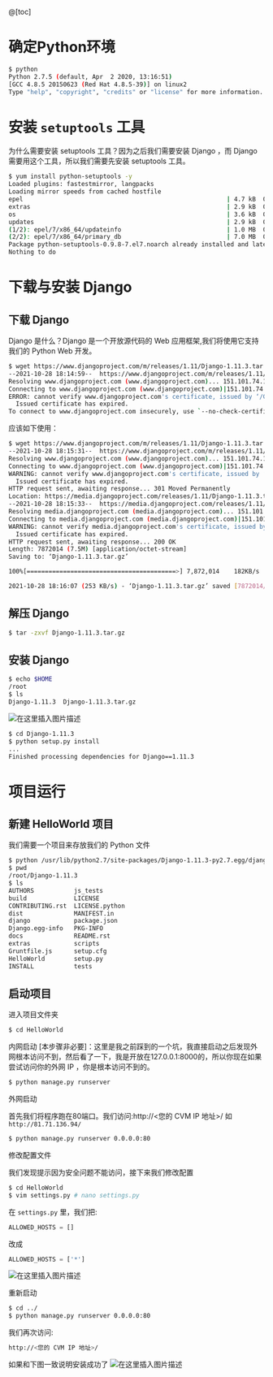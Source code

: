 @[toc]

# 确定Python环境
```bash
$ python
Python 2.7.5 (default, Apr  2 2020, 13:16:51) 
[GCC 4.8.5 20150623 (Red Hat 4.8.5-39)] on linux2
Type "help", "copyright", "credits" or "license" for more information.
```
# 安装 `setuptools` 工具
为什么需要安装 setuptools 工具？因为之后我们需要安装 Django ，而 Django 需要用这个工具，所以我们需要先安装 setuptools 工具。
```bash
$ yum install python-setuptools -y
Loaded plugins: fastestmirror, langpacks
Loading mirror speeds from cached hostfile
epel                                                        | 4.7 kB  00:00:00     
extras                                                      | 2.9 kB  00:00:00     
os                                                          | 3.6 kB  00:00:00     
updates                                                     | 2.9 kB  00:00:00     
(1/2): epel/7/x86_64/updateinfo                             | 1.0 MB  00:00:00     
(2/2): epel/7/x86_64/primary_db                             | 7.0 MB  00:00:00     
Package python-setuptools-0.9.8-7.el7.noarch already installed and latest version
Nothing to do
```
# 下载与安装 Django
## 下载 Django

Django 是什么？Django 是一个开放源代码的 Web 应用框架,我们将使用它支持我们的 Python Web 开发。
```bash
$ wget https://www.djangoproject.com/m/releases/1.11/Django-1.11.3.tar.gz
--2021-10-28 18:14:59--  https://www.djangoproject.com/m/releases/1.11/Django-1.11.3.tar.gz
Resolving www.djangoproject.com (www.djangoproject.com)... 151.101.74.132, 2a04:4e42:36::644
Connecting to www.djangoproject.com (www.djangoproject.com)|151.101.74.132|:443... connected.
ERROR: cannot verify www.djangoproject.com's certificate, issued by ‘/C=US/O=Let's Encrypt/CN=R3’:
  Issued certificate has expired.
To connect to www.djangoproject.com insecurely, use `--no-check-certificate'.
```
应该如下使用：
```bash
$ wget https://www.djangoproject.com/m/releases/1.11/Django-1.11.3.tar.gz --no-check-certificate
--2021-10-28 18:15:31--  https://www.djangoproject.com/m/releases/1.11/Django-1.11.3.tar.gz
Resolving www.djangoproject.com (www.djangoproject.com)... 151.101.74.132, 2a04:4e42:36::644
Connecting to www.djangoproject.com (www.djangoproject.com)|151.101.74.132|:443... connected.
WARNING: cannot verify www.djangoproject.com's certificate, issued by ‘/C=US/O=Let's Encrypt/CN=R3’:
  Issued certificate has expired.
HTTP request sent, awaiting response... 301 Moved Permanently
Location: https://media.djangoproject.com/releases/1.11/Django-1.11.3.tar.gz [following]
--2021-10-28 18:15:33--  https://media.djangoproject.com/releases/1.11/Django-1.11.3.tar.gz
Resolving media.djangoproject.com (media.djangoproject.com)... 151.101.230.132, 2a04:4e42:11::644
Connecting to media.djangoproject.com (media.djangoproject.com)|151.101.230.132|:443... connected.
WARNING: cannot verify media.djangoproject.com's certificate, issued by ‘/C=US/O=Let's Encrypt/CN=R3’:
  Issued certificate has expired.
HTTP request sent, awaiting response... 200 OK
Length: 7872014 (7.5M) [application/octet-stream]
Saving to: ‘Django-1.11.3.tar.gz’

100%[=========================================>] 7,872,014    182KB/s   in 30s    

2021-10-28 18:16:07 (253 KB/s) - ‘Django-1.11.3.tar.gz’ saved [7872014/7872014]
```

## 解压 Django

```bash
$ tar -zxvf Django-1.11.3.tar.gz
```

## 安装 Django

```bash
$ echo $HOME
/root
$ ls
Django-1.11.3  Django-1.11.3.tar.gz
```
![在这里插入图片描述](https://img-blog.csdnimg.cn/767eeed541b042f69f097909884931f5.png?x-oss-process=image/watermark,type_ZHJvaWRzYW5zZmFsbGJhY2s,shadow_50,text_Q1NETiBAbWVtY3B5MA==,size_20,color_FFFFFF,t_70,g_se,x_16)

```bash
$ cd Django-1.11.3
$ python setup.py install
...
Finished processing dependencies for Django==1.11.3
```
 
# 项目运行
## 新建 HelloWorld 项目
我们需要一个项目来存放我们的 Python 文件

```bash
$ python /usr/lib/python2.7/site-packages/Django-1.11.3-py2.7.egg/django/bin/django-admin.py startproject HelloWorld
$ pwd
/root/Django-1.11.3
$ ls
AUTHORS           js_tests
build             LICENSE
CONTRIBUTING.rst  LICENSE.python
dist              MANIFEST.in
django            package.json
Django.egg-info   PKG-INFO
docs              README.rst
extras            scripts
Gruntfile.js      setup.cfg
HelloWorld        setup.py
INSTALL           tests
```

## 启动项目
进入项目文件夹

```bash
$ cd HelloWorld
```

内网启动 [本步骤非必要]：这里是我之前踩到的一个坑，我直接启动之后发现外网根本访问不到，然后看了一下，我是开放在127.0.0.1:8000的，所以你现在如果尝试访问你的外网 IP ，你是根本访问不到的。
```bash
$ python manage.py runserver
```

外网启动

首先我们将程序跑在80端口。我们访问:http://<您的 CVM IP 地址>/ 如 `http://81.71.136.94/`
```bash
$ python manage.py runserver 0.0.0.0:80
```

修改配置文件

我们发现提示因为安全问题不能访问，接下来我们修改配置

```bash
$ cd HelloWorld  
$ vim settings.py # nano settings.py
```

在 `settings.py` 里，我们把:
```py
ALLOWED_HOSTS = []
```
改成

```py
ALLOWED_HOSTS = ['*']
```
![在这里插入图片描述](https://img-blog.csdnimg.cn/21627912c130427a91dc2ec8c516040e.png?x-oss-process=image/watermark,type_ZHJvaWRzYW5zZmFsbGJhY2s,shadow_50,text_Q1NETiBAbWVtY3B5MA==,size_20,color_FFFFFF,t_70,g_se,x_16)


重新启动

```bash
$ cd ../
$ python manage.py runserver 0.0.0.0:80
```
我们再次访问:
```bash
http://<您的 CVM IP 地址>/
```
如果和下图一致说明安装成功了
![在这里插入图片描述](https://img-blog.csdnimg.cn/f23680ea384c45afbcf7cb5422b85608.png?x-oss-process=image/watermark,type_ZHJvaWRzYW5zZmFsbGJhY2s,shadow_50,text_Q1NETiBAbWVtY3B5MA==,size_20,color_FFFFFF,t_70,g_se,x_16)

